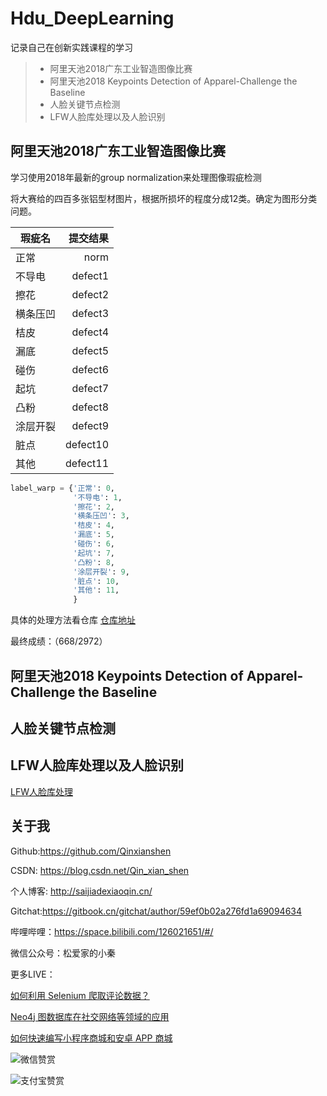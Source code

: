 # Hdu_DeepLearning
记录自己在创新实践课程的学习


> * 阿里天池2018广东工业智造图像比赛
> * 阿里天池2018 Keypoints Detection of Apparel-Challenge the Baseline
> * 人脸关键节点检测
> * LFW人脸库处理以及人脸识别


## 阿里天池2018广东工业智造图像比赛

学习使用2018年最新的group normalization来处理图像瑕疵检测

将大赛给的四百多张铝型材图片，根据所损坏的程度分成12类。确定为图形分类问题。

| 瑕疵名        | 提交结果   |  
| --------   | -----:  | 
| 正常     | norm |  
| 不导电        |   defect1   |  
| 擦花        |    defect2    |  
| 横条压凹        |    defect3    | 
| 桔皮        |    defect4    | 
| 漏底        |    defect5    | 
| 碰伤        |    defect6    | 
| 起坑        |    defect7    | 
| 凸粉        |    defect8    | 
| 涂层开裂        |    defect9    | 
| 脏点        |    defect10    | 
| 其他        |    defect11    | 


```python
label_warp = {'正常': 0,
              '不导电': 1,
              '擦花': 2,
              '横条压凹': 3,
              '桔皮': 4,
              '漏底': 5,
              '碰伤': 6,
              '起坑': 7,
              '凸粉': 8,
              '涂层开裂': 9,
              '脏点': 10,
              '其他': 11,
              }

```

具体的处理方法看仓库
[仓库地址](https://github.com/Qinxianshen/tianchi_2018_guangdong_image)

最终成绩：（668/2972）

## 阿里天池2018 Keypoints Detection of Apparel-Challenge the Baseline



## 人脸关键节点检测



## LFW人脸库处理以及人脸识别


[LFW人脸库处理](https://github.com/Qinxianshen/lfw-face)



## 关于我

Github:https://github.com/Qinxianshen

CSDN: https://blog.csdn.net/Qin_xian_shen

个人博客: http://saijiadexiaoqin.cn/

Gitchat:https://gitbook.cn/gitchat/author/59ef0b02a276fd1a69094634

哔哩哔哩：https://space.bilibili.com/126021651/#/

微信公众号：松爱家的小秦

更多LIVE：

[如何利用 Selenium 爬取评论数据？](https://gitbook.cn/gitchat/activity/59ef0fbf54011222e227c720)

[Neo4j 图数据库在社交网络等领域的应用](https://gitbook.cn/gitchat/activity/5a310961259a166307ceadb4)

[如何快速编写小程序商城和安卓 APP 商城](https://gitbook.cn/gitchat/activity/5b628776ff984e633d987f7d)


![微信赞赏](http://pc2bqmnuo.bkt.clouddn.com/249781965284692510.jpg)

![支付宝赞赏](http://pc2bqmnuo.bkt.clouddn.com/667424079218363348.jpg)
